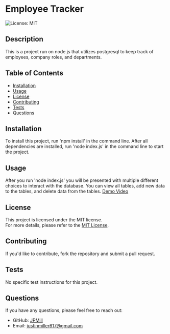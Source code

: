 # Employee Tracker

![License: MIT](https://img.shields.io/badge/License-MIT-yellow.svg)

## Description
This is a project run on node.js that utilizes postgresql to keep track of employees, company roles, and departments.

## Table of Contents
- [Installation](#installation)
- [Usage](#usage)
- [License](#license)
- [Contributing](#contributing)
- [Tests](#tests)
- [Questions](#questions)

## Installation
To install this project, run 'npm install' in the command line. After all dependencies are installed, run 'node index.js' in the command line to start the project.

## Usage
After you run 'node index.js' you will be presented with multiple different choices to interact with the database. You can view all tables, add new data to the tables, and delete data from the tables.
[Demo Video](./assets/videos/Untitled%20Video%20January%201,%202025%209_32%20PM.mp4)


## License
This project is licensed under the MIT license.  
For more details, please refer to the [MIT License](https://opensource.org/licenses/MIT).
  

## Contributing
If you'd like to contribute, fork the repository and submit a pull request.

## Tests
No specific test instructions for this project.

## Questions
If you have any questions, please feel free to reach out:
- GitHub: [JPMill](https://github.com/JPMill)
- Email: [justinmiller617@gmail.com](mailto:justinmiller617@gmail.com)
